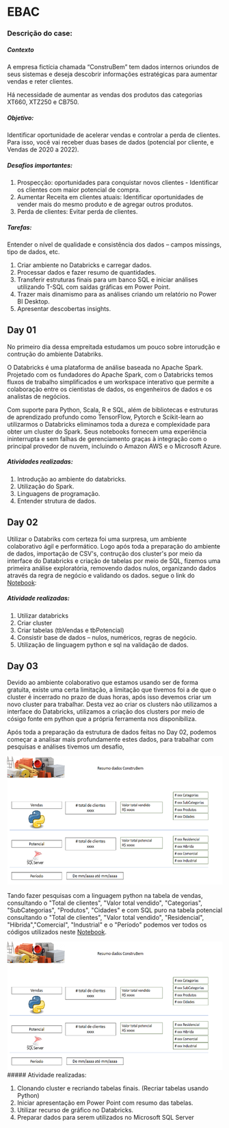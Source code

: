 # EBAC
### Descrição do case: 

##### Contexto

<p>A empresa fictícia chamada “ConstruBem” tem dados internos oriundos de seus sistemas e deseja descobrir informações estratégicas para aumentar vendas e reter clientes.</p>

<p>Há necessidade de aumentar as vendas dos produtos das categorias XT660, XTZ250 e CB750.</p>

##### Objetivo:

<p>Identificar oportunidade de acelerar vendas e controlar a perda de clientes. Para isso, você vai receber duas bases de dados (potencial por cliente, e Vendas de 2020 a 2022).</p>

##### Desafios importantes:

1.	Prospecção: oportunidades para conquistar novos clientes - Identificar os clientes com maior potencial de compra.
2.	Aumentar Receita em clientes atuais: Identificar oportunidades de vender mais do mesmo produto e de agregar outros produtos.
3.	Perda de clientes: Evitar perda de clientes.

##### Tarefas:

<p>Entender o nível de qualidade e consistência dos dados – campos missings, tipo de dados, etc.</p>

1.	Criar ambiente no Databricks e carregar dados.
2.	Processar dados e fazer resumo de quantidades.
3.	Transferir estruturas finais para um banco SQL e iniciar análises utilizando T-SQL com saídas gráficas em Power Point.
4.	Trazer mais dinamismo para as análises criando um relatório no Power BI Desktop.
5.	Apresentar descobertas insights.

## Day 01
<p>No primeiro dia dessa empreitada estudamos um pouco sobre intorudção e contrução do ambiente Databriks. </p>
<p>O Databricks é uma plataforma de análise baseada no Apache Spark. Projetado com os fundadores do Apache Spark, com o Databricks temos fluxos de trabalho simplificados e um workspace interativo que permite a colaboração entre os cientistas de dados, os engenheiros de dados e os analistas de negócios.</p>

<p>Com suporte para Python, Scala, R e SQL, além de bibliotecas e estruturas de aprendizado profundo como TensorFlow, Pytorch e Scikit-learn ao utilizarmos o Databricks eliminamos toda a dureza e complexidade para obter um cluster do Spark. Seus notebooks fornecem uma experiência ininterrupta e sem falhas de gerenciamento graças à integração com o principal provedor de nuvem, incluindo o Amazon AWS e o Microsoft Azure. </p>

##### Atividades realizadas:

1.  Introdução ao ambiente do databricks.
2.  Utilização do Spark.
3.  Linguagens de programação.
4.  Entender strutura de dados.

## Day 02

<p>Utilizar o Databriks com certeza foi uma surpresa, um ambiente colaborativo ágil e performático. Logo após toda a preparação do ambiente de dados, importação de CSV's, contrução dos cluster's por meio da interface do Databricks e criação de tabelas por meio de SQL, fizemos uma primeira análise exploratória, removendo dados nulos, organizando dados através da regra de negócio e validando os dados. segue o link do <a href="https://github.com/VINIA6/EBAC/blob/master/Notebooks_Origin/EBAC%20-%20Parte%2002.sql">Notebook</a>:</p>

##### Atividade realizadas: 

1.  Utilizar databricks
2.  Criar cluster
3.  Criar tabelas (tbVendas e tbPotencial)
4.  Consistir base de dados – nulos, numéricos, regras de negócio.
5.  Utilização de linguagem python e sql na validação de dados.


## Day 03
<p>Devido ao ambiente colaborativo que estamos usando ser de forma gratuita, existe uma certa limitação, a limitação que tivemos foi a de que o cluster é incerrado no prazo de duas horas, após isso devemos criar um novo cluster para trabalhar. Desta vez ao criar os clusters não utilizamos a interface do Databricks, utilizamos a criação dos clusters por meio de cósigo fonte em python que a própria ferramenta nos disponibiliza.</p>
<p>Após toda a preparação da estrutura de dados feitas no Day 02, podemos começar a analisar mais profundamente estes dados, para trabalhar com pesquisas e análises tivemos um desafio, </p>
<img src="https://github.com/VINIA6/EBAC/blob/master/img/des_ana.png?raw=true" height="300" title="img"/>
<p>Tando fazer pesquisas com a linguagem python na tabela de vendas, consultando o "Total de clientes", "Valor total vendido", "Categorias", "SubCategorias", "Produtos", "Cidades" e com SQL puro na tabela potencial consultando o "Total de clientes", "Valor total vendido", "Residencial", "Hibrida","Comercial", "Industrial" e o "Período" podemos ver todos os códigos utilizados neste <a href="https://github.com/VINIA6/EBAC/blob/master/Notebooks_Origin/EBAC%20-%20Parte%2003.sql">Notebook</a>.</p>
<img src="https://github.com/VINIA6/EBAC/blob/master/img/des_ana.png?raw=true" height="300" title="img"/>
##### Atividade realizadas: 

1.  Clonando cluster e recriando tabelas finais. (Recriar tabelas usando Python)
2.  Iniciar apresentação em Power Point com resumo das tabelas.
3.  Utilizar recurso de gráfico no Databricks.
4.  Preparar dados para serem utilizados no Microsoft SQL Server
